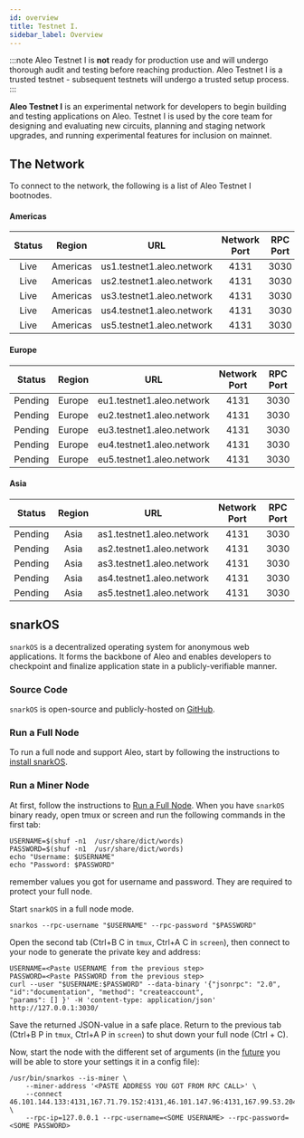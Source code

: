 ```yaml
---
id: overview
title: Testnet I.
sidebar_label: Overview
---
```


:::note
Aleo Testnet I is **not** ready for production use and will undergo thorough audit and testing before reaching production.
Aleo Testnet I is a trusted testnet - subsequent testnets will undergo a trusted setup process.
:::

**Aleo Testnet I** is an experimental network for developers to begin building and testing applications on Aleo.
Testnet I is used by the core team for designing and evaluating new circuits, planning and staging network upgrades,
and running experimental features for inclusion on mainnet.

## The Network

To connect to the network, the following is a list of Aleo Testnet I bootnodes.

#### Americas

| Status  | Region        | URL                       | Network Port | RPC Port |
|:-------:|:-------------:|---------------------------|:------------:|:--------:|
| Live    | Americas      | us1.testnet1.aleo.network |     4131     |   3030   |
| Live    | Americas      | us2.testnet1.aleo.network |     4131     |   3030   |
| Live    | Americas      | us3.testnet1.aleo.network |     4131     |   3030   |
| Live    | Americas      | us4.testnet1.aleo.network |     4131     |   3030   |
| Live    | Americas      | us5.testnet1.aleo.network |     4131     |   3030   |

#### Europe

| Status  | Region | URL                       | Network Port | RPC Port |
|:-------:|:------:|---------------------------|:------------:|:--------:|
| Pending | Europe | eu1.testnet1.aleo.network |     4131     |   3030   |
| Pending | Europe | eu2.testnet1.aleo.network |     4131     |   3030   |
| Pending | Europe | eu3.testnet1.aleo.network |     4131     |   3030   |
| Pending | Europe | eu4.testnet1.aleo.network |     4131     |   3030   |
| Pending | Europe | eu5.testnet1.aleo.network |     4131     |   3030   |

#### Asia

| Status  | Region | URL                       | Network Port | RPC Port |
|:-------:|:------:|---------------------------|:------------:|:--------:|
| Pending | Asia   | as1.testnet1.aleo.network |     4131     |   3030   |
| Pending | Asia   | as2.testnet1.aleo.network |     4131     |   3030   |
| Pending | Asia   | as3.testnet1.aleo.network |     4131     |   3030   |
| Pending | Asia   | as4.testnet1.aleo.network |     4131     |   3030   |
| Pending | Asia   | as5.testnet1.aleo.network |     4131     |   3030   |


## snarkOS

`snarkOS` is a decentralized operating system for anonymous web applications. It forms the backbone of Aleo and 
enables developers to checkpoint and finalize application state in a publicly-verifiable manner.

### Source Code

`snarkOS` is open-source and publicly-hosted on [GitHub](https://github.com/AleoHQ/snarkOS).

### Run a Full Node

To run a full node and support Aleo, start by following the instructions to [install snarkOS](01_installation.md).

### Run a Miner Node

At first, follow the instructions to [Run a Full Node](#run-a-full-node).
When you have `snarkOS` binary ready, open tmux or screen and run the following commands in the first tab:

```
USERNAME=$(shuf -n1  /usr/share/dict/words)
PASSWORD=$(shuf -n1  /usr/share/dict/words)
echo "Username: $USERNAME"
echo "Password: $PASSWORD"
```

remember values you got for username and password. They are required to protect your full node.

Start `snarkOS` in a full node mode.

```
snarkos --rpc-username "$USERNAME" --rpc-password "$PASSWORD"
```

Open the second tab (Ctrl+B C in `tmux`, Ctrl+A C in `screen`), then connect to your node to generate the private key and address:

```
USERNAME=<Paste USERNAME from the previous step>
PASSWORD=<Paste PASSWORD from the previous step>
curl --user "$USERNAME:$PASSWORD" --data-binary '{"jsonrpc": "2.0", "id":"documentation", "method": "createaccount",
"params": [] }' -H 'content-type: application/json' http://127.0.0.1:3030/
```

Save the returned JSON-value in a safe place. Return to the previous tab (Ctrl+B P in `tmux`, Ctrl+A P in `screen`) to shut down your full node (Ctrl + C).

Now, start the node with the different set of arguments (in the [future](https://github.com/AleoHQ/snarkOS/blob/master/snarkos/config.rs#L152) you will be able to store your settings it in a config file):

```
/usr/bin/snarkos --is-miner \
    --miner-address '<PASTE ADDRESS YOU GOT FROM RPC CALL>' \
    --connect 46.101.144.133:4131,167.71.79.152:4131,46.101.147.96:4131,167.99.53.204:4131,128.199.15.82:4131,159.89.152.247:4131,128.199.7.1:4131,167.99.69.230:4131,178.128.18.3:4131,206.189.80.245:4131 \
    --rpc-ip=127.0.0.1 --rpc-username=<SOME USERNAME> --rpc-password=<SOME PASSWORD>
```
